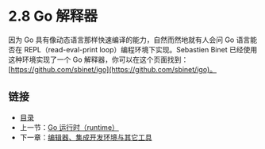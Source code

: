 # 2.8 Go 解释器

因为 Go 具有像动态语言那样快速编译的能力，自然而然地就有人会问 Go 语言能否在 REPL（read-eval-print loop）编程环境下实现。Sebastien Binet 已经使用这种环境实现了一个 Go 解释器，你可以在这个页面找到：[https://github.com/sbinet/igo](https://github.com/sbinet/igo)。

## 链接

* [目录](directory.md)
* 上一节：[Go 运行时（runtime）](02.7.md)
* 下一章：[编辑器、集成开发环境与其它工具](03.0.md)

